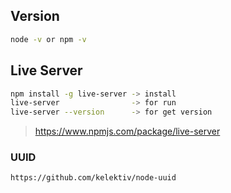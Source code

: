 ## Version
```sh
node -v or npm -v
```

## Live Server
```sh
npm install -g live-server -> install
live-server                -> for run
live-server --version      -> for get version
```
> https://www.npmjs.com/package/live-server

### UUID
```
https://github.com/kelektiv/node-uuid
```
